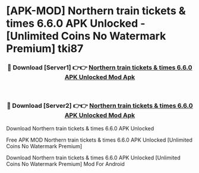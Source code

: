# [APK-MOD] Northern train tickets & times 6.6.0 APK Unlocked - [Unlimited Coins No Watermark Premium] tki87



<div align="center">
<h3>🔴 Download [Server1] 👉👉 <a href="https://momento.my/?title=Northern_train_tickets_&_times_6.6.0_APK_Unlocked">Northern train tickets & times 6.6.0 APK Unlocked Mod Apk</a></h3><br>

<h3>🔴 Download [Server2] 👉👉 <a href="https://momento.my/?title=Northern_train_tickets_&_times_6.6.0_APK_Unlocked">Northern train tickets & times 6.6.0 APK Unlocked Mod Apk</a></h3>
</div>



Download Northern train tickets & times 6.6.0 APK Unlocked 

Free APK MOD Northern train tickets & times 6.6.0 APK Unlocked [Unlimited Coins No Watermark Premium]

Download Northern train tickets & times 6.6.0 APK Unlocked [Unlimited Coins No Watermark Premium] Mod For Android
